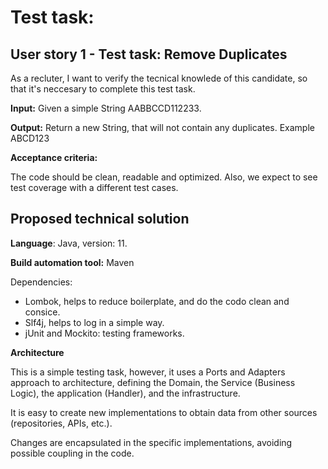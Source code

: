 # Test task:

## User story 1 - Test task: Remove Duplicates

As a recluter, I want to verify the tecnical knowlede of this candidate, so that it's neccesary to complete this test task.

**Input:** Given a simple String AABBCCD112233.

**Output:** Return a new String, that will not contain any duplicates. Example ABCD123

**Acceptance criteria:**

The code should be clean, readable and optimized.
Also, we expect to see test coverage with a different test cases.

## **Proposed technical solution**

**Language**: Java, version: 11.

**Build automation tool:** Maven

Dependencies:

* Lombok, helps to reduce boilerplate, and do the codo clean and consice.
* Slf4j, helps to log in a simple way.
* jUnit and Mockito: testing frameworks.

**Architecture**

This is a simple testing task, however, it uses a Ports and Adapters approach to architecture, defining the Domain, the Service (Business Logic), the application (Handler), and the infrastructure.

It is easy to create new implementations to obtain data from other sources (repositories, APIs, etc.).

Changes are encapsulated in the specific implementations, avoiding possible coupling in the code.
